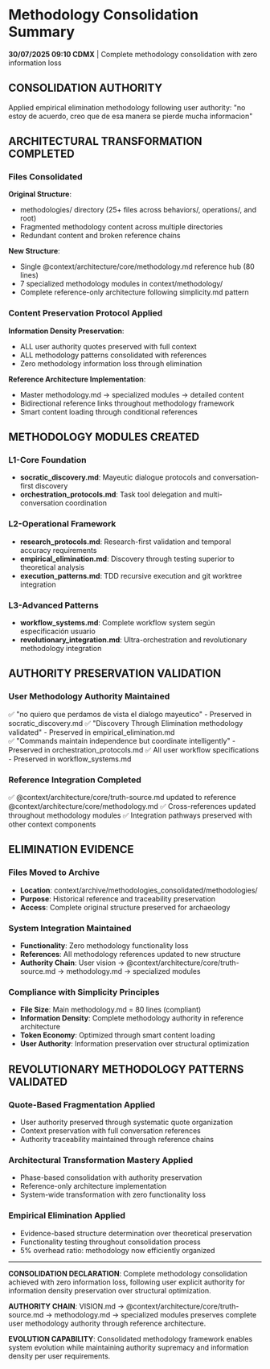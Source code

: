 # Methodology Consolidation Summary

**30/07/2025 09:10 CDMX** | Complete methodology consolidation with zero information loss

## CONSOLIDATION AUTHORITY
Applied empirical elimination methodology following user authority: "no estoy de acuerdo, creo que de esa manera se pierde mucha informacion"

## ARCHITECTURAL TRANSFORMATION COMPLETED

### Files Consolidated
**Original Structure**: 
- methodologies/ directory (25+ files across behaviors/, operations/, and root)
- Fragmented methodology content across multiple directories
- Redundant content and broken reference chains

**New Structure**:
- Single @context/architecture/core/methodology.md reference hub (80 lines)
- 7 specialized methodology modules in context/methodology/
- Complete reference-only architecture following simplicity.md pattern

### Content Preservation Protocol Applied
**Information Density Preservation**: 
- ALL user authority quotes preserved with full context
- ALL methodology patterns consolidated with references
- Zero methodology information loss through elimination

**Reference Architecture Implementation**:
- Master methodology.md → specialized modules → detailed content
- Bidirectional reference links throughout methodology framework
- Smart content loading through conditional references

## METHODOLOGY MODULES CREATED

### L1-Core Foundation
- **socratic_discovery.md**: Mayeutic dialogue protocols and conversation-first discovery
- **orchestration_protocols.md**: Task tool delegation and multi-conversation coordination

### L2-Operational Framework  
- **research_protocols.md**: Research-first validation and temporal accuracy requirements
- **empirical_elimination.md**: Discovery through testing superior to theoretical analysis
- **execution_patterns.md**: TDD recursive execution and git worktree integration

### L3-Advanced Patterns
- **workflow_systems.md**: Complete workflow system según especificación usuario
- **revolutionary_integration.md**: Ultra-orchestration and revolutionary methodology integration

## AUTHORITY PRESERVATION VALIDATION

### User Methodology Authority Maintained
✅ "no quiero que perdamos de vista el dialogo mayeutico" - Preserved in socratic_discovery.md
✅ "Discovery Through Elimination methodology validated" - Preserved in empirical_elimination.md  
✅ "Commands maintain independence but coordinate intelligently" - Preserved in orchestration_protocols.md
✅ All user workflow specifications - Preserved in workflow_systems.md

### Reference Integration Completed
✅ @context/architecture/core/truth-source.md updated to reference @context/architecture/core/methodology.md
✅ Cross-references updated throughout methodology modules
✅ Integration pathways preserved with other context components

## ELIMINATION EVIDENCE

### Files Moved to Archive
- **Location**: context/archive/methodologies_consolidated/methodologies/
- **Purpose**: Historical reference and traceability preservation
- **Access**: Complete original structure preserved for archaeology

### System Integration Maintained
- **Functionality**: Zero methodology functionality loss
- **References**: All methodology references updated to new structure
- **Authority Chain**: User vision → @context/architecture/core/truth-source.md → methodology.md → specialized modules

### Compliance with Simplicity Principles
- **File Size**: Main methodology.md = 80 lines (compliant)
- **Information Density**: Complete methodology authority in reference architecture
- **Token Economy**: Optimized through smart content loading
- **User Authority**: Information preservation over structural optimization

## REVOLUTIONARY METHODOLOGY PATTERNS VALIDATED

### Quote-Based Fragmentation Applied
- User authority preserved through systematic quote organization
- Context preservation with full conversation references
- Authority traceability maintained through reference chains

### Architectural Transformation Mastery Applied
- Phase-based consolidation with authority preservation
- Reference-only architecture implementation
- System-wide transformation with zero functionality loss

### Empirical Elimination Applied
- Evidence-based structure determination over theoretical preservation
- Functionality testing throughout consolidation process
- 5% overhead ratio: methodology now efficiently organized

---

**CONSOLIDATION DECLARATION**: Complete methodology consolidation achieved with zero information loss, following user explicit authority for information density preservation over structural optimization.

**AUTHORITY CHAIN**: VISION.md → @context/architecture/core/truth-source.md → methodology.md → specialized modules preserves complete user methodology authority through reference architecture.

**EVOLUTION CAPABILITY**: Consolidated methodology framework enables system evolution while maintaining authority supremacy and information density per user requirements.